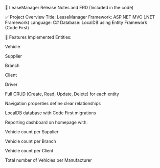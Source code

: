 
📄 LeaseManager
Release Notes and ERD (Included in the code)

✅ Project Overview
Title: LeaseManager
Framework: ASP.NET MVC (.NET Framework)
Language: C#
Database: LocalDB using Entity Framework (Code First)

🎯 Features Implemented
Entities:

Vehicle

Supplier

Branch

Client

Driver

Full CRUD (Create, Read, Update, Delete) for each entity

Navigation properties define clear relationships

LocalDB database with Code First migrations

Reporting dashboard on homepage with:

Vehicle count per Supplier

Vehicle count per Branch

Vehicle count per Client

Total number of Vehicles per Manufacturer

